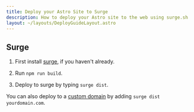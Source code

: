 ```yaml
---
title: Deploy your Astro Site to Surge
description: How to deploy your Astro site to the web using surge.sh
layout: ~/layouts/DeployGuideLayout.astro
---
```


## Surge

1. First install [surge](https://www.npmjs.com/package/surge), if you haven't already.

2. Run `npm run build`.

3. Deploy to surge by typing `surge dist`.

You can also deploy to a [custom domain](http://surge.sh/help/adding-a-custom-domain) by adding `surge dist yourdomain.com`.
